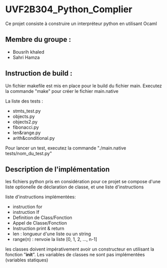 # UVF2B304_Python_Complier

Ce projet consiste à construire un interpréteur python en utilisant Ocaml

## Membre du groupe :

- Bousrih khaled
- Sahri Hamza

## Instruction de build :


Un fichier makefile est mis en place pour le build du fichier main.
Executez la commande "make" pour créer le fichier main.native


La liste des tests :
- stmts_test.py
- objects.py
- objects2.py
- fibonacci.py
- len&range.py
- arith&conditional.py


Pour lancer un test, executez la commande "./main.native tests/nom_du_test.py"

## Description de l'implémentation 



les fichiers python pris en considération pour ce projet se compose d'une liste optionelle de déclaration de classe, et une liste d'instructions

liste d'instructions implémentées:

- instruction for
- instruction If
- Definition de Class/Fonction
- Appel de Classe/Fonction
- Instruction print & return
- len : longueur d'une liste ou un string
- range(n) : renvoie la liste [0, 1, 2, ..., n-1]

les classes doivent impérativement avoir un constructeur en utilisant la fonction "__init__". 
Les variables de classes ne sont pas implémentées (variables statiques)

